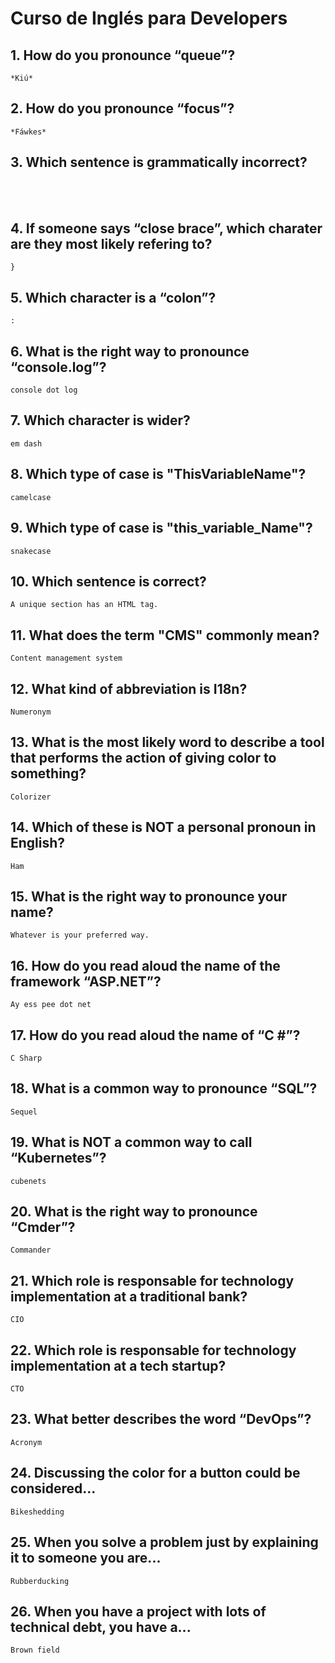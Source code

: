 # Curso de Inglés para Developers

## 1. How do you pronounce “queue”?
    *Kiú*

## 2. How do you pronounce “focus”?
    *Fáwkes*

## 3. Which sentence is grammatically incorrect?
<br><br>

## 4. If someone says “close brace”, which charater are they most likely refering to?
    }

## 5. Which character is a “colon”?
    :

## 6. What is the right way to pronounce “console.log”?
    console dot log

## 7. Which character is wider?
    em dash

## 8. Which type of case is "ThisVariableName"?
    camelcase

## 9. Which type of case is "this_variable_Name"?
    snakecase

## 10. Which sentence is correct?
    A unique section has an HTML tag.

## 11. What does the term "CMS" commonly mean?
    Content management system

## 12. What kind of abbreviation is I18n?
    Numeronym

## 13. What is the most likely word to describe a tool that performs the action of giving color to something?
    Colorizer

## 14. Which of these is **NOT** a personal pronoun in English?
    Ham

## 15. What is the right way to pronounce your name?
    Whatever is your preferred way.

## 16. How do you read aloud the name of the framework “ASP.NET”?
    Ay ess pee dot net

## 17. How do you read aloud the name of “C #”?
    C Sharp

## 18. What is a common way to pronounce “SQL”?
    Sequel

## 19. What is **NOT** a common way to call “Kubernetes”?
    cubenets

## 20. What is the right way to pronounce “Cmder”?
    Commander

## 21. Which role is responsable for technology implementation at a traditional bank?
    CIO

## 22. Which role is responsable for technology implementation at a tech startup?
    CTO

## 23. What better describes the word **“DevOps”**?
    Acronym

## 24. Discussing the color for a button could be considered...
    Bikeshedding

## 25. When you solve a problem just by explaining it to someone you are...
    Rubberducking

## 26. When you have a project with lots of technical debt, you have a...
    Brown field